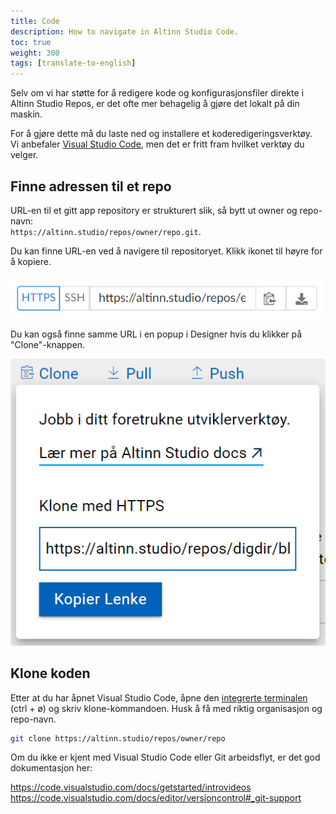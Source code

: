 ```yaml
---
title: Code
description: How to navigate in Altinn Studio Code.
toc: true
weight: 300
tags: [translate-to-english]
---
```


Selv om vi har støtte for å redigere kode og konfigurasjonsfiler direkte i Altinn Studio Repos, er det ofte mer behagelig å gjøre det lokalt på din maskin.

For å gjøre dette må du laste ned og installere et koderedigeringsverktøy.  
Vi anbefaler [Visual Studio Code](https://code.visualstudio.com/Download), men det er fritt fram hvilket verktøy du velger.

## Finne adressen til et repo

URL-en til et gitt app repository er strukturert slik, så bytt ut owner og repo-navn:  
`https://altinn.studio/repos/owner/repo.git`.

Du kan finne URL-en ved å navigere til repositoryet. Klikk ikonet til høyre for å kopiere.

![Klone URL i Repos](clone-url-in-repos.png "Klone URL i Altinn Studio Repos")

Du kan også finne samme URL i en popup i Designer hvis du klikker på "Clone"-knappen.

![Klone URL i Designer](clone-url-in-designer.png "Klone URL i Altinn Studio Designer")

## Klone koden
Etter at du har åpnet Visual Studio Code, åpne den [integrerte terminalen](https://code.visualstudio.com/docs/editor/integrated-terminal) (ctrl + ø) og skriv klone-kommandoen.
Husk å få med riktig organisasjon og repo-navn.

```sh
git clone https://altinn.studio/repos/owner/repo
```

Om du ikke er kjent med Visual Studio Code eller Git arbeidsflyt, er det god dokumentasjon her:

https://code.visualstudio.com/docs/getstarted/introvideos
https://code.visualstudio.com/docs/editor/versioncontrol#_git-support

